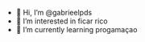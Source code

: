 - 👋 Hi, I’m @gabrieelpds
- 👀 I’m interested in ficar rico 
- 🌱 I’m currently learning progamaçao

<!---
gabrieelpds/gabrieelpds is a ✨ special ✨ repository because its `README.md` (this file) appears on your GitHub profile.
You can click the Preview link to take a look at your changes.
--->
